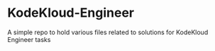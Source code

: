 # KodeKloud-Engineer
A simple repo to hold various files related to solutions for KodeKloud Engineer tasks
